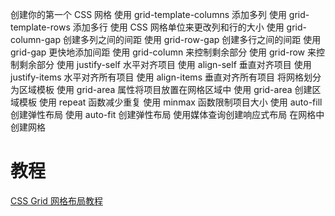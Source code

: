 创建你的第一个 CSS 网格
使用 grid-template-columns 添加多列
使用 grid-template-rows 添加多行
使用 CSS 网格单位来更改列和行的大小
使用 grid-column-gap 创建多列之间的间距
使用 grid-row-gap 创建多行之间的间距
使用 grid-gap 更快地添加间距
使用 grid-column 来控制剩余部分
使用 grid-row 来控制剩余部分
使用 justify-self 水平对齐项目
使用 align-self 垂直对齐项目
使用 justify-items 水平对齐所有项目
使用 align-items 垂直对齐所有项目
将网格划分为区域模板
使用 grid-area 属性将项目放置在网格区域中
使用 grid-area 创建区域模板
使用 repeat 函数减少重复
使用 minmax 函数限制项目大小
使用 auto-fill 创建弹性布局
使用 auto-fit 创建弹性布局
使用媒体查询创建响应式布局
在网格中创建网格


# 教程
[CSS Grid 网格布局教程](http://www.ruanyifeng.com/blog/2019/03/grid-layout-tutorial.html)